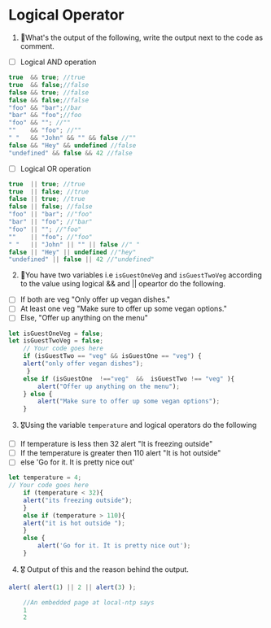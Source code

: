 # Logical Operator

1. 🥇What's the output of the following, write the output next to the code as comment.

* [ ] Logical AND operation

```js
true  && true; //true
true  && false;//false
false && true; //false
false && false;//false
"foo" && "bar";//bar
"bar" && "foo";//foo
"foo" && ""; //""
""    && "foo"; //""
" "   && "John" && "" && false //""
false && "Hey" && undefined //false
"undefined" && false && 42 //false
```

* [ ] Logical OR operation
```js
true  || true; //true
true  || false; //true
false || true; //true
false || false; //false
"foo" || "bar"; //"foo"
"bar" || "foo"; //"bar"
"foo" || ""; //"foo"
""    || "foo"; //"foo"
" "   || "John" || "" || false //" "
false || "Hey" || undefined //"hey"
"undefined" || false || 42 //"undefined"
```

2. 🥈You have two variables i.e `isGuestOneVeg` and  `isGuestTwoVeg` according to the value using logical && and || opeartor do the following.

* [ ] If both are veg "Only offer up vegan dishes."
* [ ] At least one veg  "Make sure to offer up some vegan options."
* [ ] Else, "Offer up anything on the menu"
```js
let isGuestOneVeg = false;
let isGuestTwoVeg = false;
    // Your code goes here
    if (isGuestTwo == "veg" && isGuestOne == "veg") {
	alert("only offer vegan dishes");
     }
	else if (isGuestOne  !=="veg"  &&  isGuestTwo !== "veg" ){
		alert("Offer up anything on the menu");
	} else {
		alert("Make sure to offer up some vegan options");
	}
```


3. 🎖Using the variable `temperature` and logical operators do the following
* [ ] If temperature is less then 32 alert "It is freezing outside"
* [ ] If the temperature is greater then 110 alert "It is hot outside"
* [ ] else 'Go for it. It is pretty nice out'
```js
let temperature = 4;
// Your code goes here
    if (temperature < 32){
	alert("its freezing outside");
	} 
    else if (temperature > 110){
	alert("it is hot outside ");
	}
	else {
		alert('Go for it. It is pretty nice out');
	}

```

4. 🎖 Output of this and the reason behind the output.
```js
alert( alert(1) || 2 || alert(3) );
    
    //An embedded page at local-ntp says
    1
    2

```
